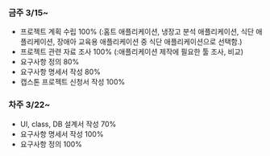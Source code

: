 ### 금주 3/15~
- 프로젝트 계획 수립 100% (:홈트 애플리케이션, 냉장고 분석 애플리케이션, 식단 애플리케이션, 장애아 교육용 애플리케이션 중 식단 애플리케이션으로 선택함.)
- 프로젝트 관련 자료 조사 100% (:애플리케이션 제작에 필요한 툴 조사, 비교)
- 요구사항 정의 80%
- 요구사항 명세서 작성 80%
- 캡스톤 프로젝트 신청서 작성 100%

### 차주 3/22~
- UI, class, DB 설계서 작성 70%
- 요구사항 명세서 작성 100%
- 요구사항 정의  100%

